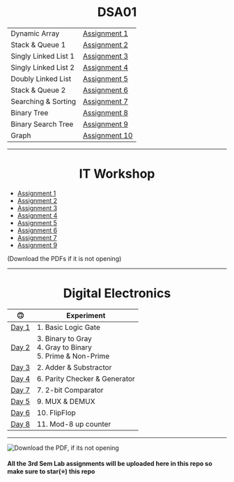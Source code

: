 <h1 align="center"> DSA01 </h1>

|                      |                                                                                         |
| -------------------- | --------------------------------------------------------------------------------------- |
| Dynamic Array        | [Assignment 1](https://github.com/saha-indranil/DSA01/blob/main/Questions/README1.md)   |
| Stack & Queue 1      | [Assignment 2](https://github.com/saha-indranil/DSA01/blob/main/Questions/README2.md)   |
| Singly Linked List 1 | [Assignment 3](https://github.com/saha-indranil/DSA01/blob/main/Questions/README3.md)   |
| Singly Linked List 2 | [Assignment 4](https://github.com/saha-indranil/DSA01/blob/main/Questions/README4.md)   |
| Doubly Linked List   | [Assignment 5](https://github.com/saha-indranil/DSA01/blob/main/Questions/README5.md)   |
| Stack & Queue 2      | [Assignment 6](https://github.com/saha-indranil/DSA01/blob/main/Questions/README6.md)   |
| Searching & Sorting  | [Assignment 7](https://github.com/saha-indranil/DSA01/blob/main/Questions/README7.md)   |
| Binary Tree          | [Assignment 8](https://github.com/saha-indranil/DSA01/blob/main/Questions/README8.md)   |
| Binary Search Tree   | [Assignment 9](https://github.com/saha-indranil/DSA01/blob/main/Questions/README9.md)   |
| Graph                | [Assignment 10](https://github.com/saha-indranil/DSA01/blob/main/Questions/README10.md) |

---

<h1 align="center"> IT Workshop </h1>

- [Assignment 1](https://github.com/RiddhiRaj/IT-Workshop-Assignments/tree/master/Assignment1)
- [Assignment 2](https://github.com/RiddhiRaj/IT-Workshop-Assignments/tree/master/Assignment2)
- [Assignment 3](https://github.com/GodPhoenix2003/IT-Workshop-Assignment/tree/main/Assignment%203)
- [Assignment 4](https://github.com/RiddhiRaj/IT-Workshop-Assignments/tree/master/Assignment4)
- [Assignment 5](https://github.com/saha-indranil/DSA01/blob/main/OPPS%20java/Assignment%205.pdf)
- [Assignment 6](https://github.com/saha-indranil/DSA01/blob/main/OPPS%20java/Assignment%206.pdf)
- [Assignment 7](https://github.com/RiddhiRaj/IT-Workshop-Assignments/blob/master/Assignment7/)
- [Assignment 9](https://github.com/RiddhiRaj/IT-Workshop-Assignments/tree/master/Assignment9)

(Download the PDFs if it is not opening)

---

<h1 align="center"> Digital Electronics </h1>

| 🙃                                                                                       | Experiment                                                         |
| ---------------------------------------------------------------------------------------- | ------------------------------------------------------------------ |
| [Day 1](https://github.com/saha-indranil/DSA01/blob/main/Digital%20Electronics/DAY1.pdf) | 1. Basic Logic Gate                                                |
| [Day 2](https://github.com/saha-indranil/DSA01/blob/main/Digital%20Electronics/DAY2.pdf) | 3. Binary to Gray <br> 4. Gray to Binary <br> 5. Prime & Non-Prime |
| [Day 3](https://github.com/saha-indranil/DSA01/blob/main/Digital%20Electronics/DAY3.pdf) | 2. Adder & Substractor                                             |
| [Day 4](https://github.com/saha-indranil/DSA01/blob/main/Digital%20Electronics/DAY4.pdf) | 6. Parity Checker & Generator                                      |
| [Day 7](https://github.com/saha-indranil/DSA01/blob/main/Digital%20Electronics/DAY5.pdf) | 7. 2-bit Comparator                                                |
| [Day 5](https://github.com/saha-indranil/DSA01/blob/main/Digital%20Electronics/DAY6.pdf) | 9. MUX & DEMUX                                                     |
| [Day 6](https://github.com/saha-indranil/DSA01/blob/main/Digital%20Electronics/DAY7.pdf) | 10. FlipFlop                                                       |
| [Day 8](https://github.com/saha-indranil/DSA01/blob/main/Digital%20Electronics/DAY8.pdf) | 11. Mod-8 up counter                                               |

---

![Download the PDF, if its not opening](https://github.com/saha-indranil/DSA01/blob/main/gg.jpeg)

#### All the 3rd Sem Lab assignments will be uploaded here in this repo so make sure to star(⭐) this repo
